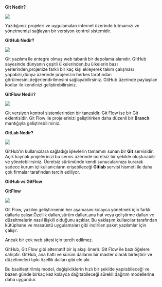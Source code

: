 **Git Nedir?**

![](https://miro.medium.com/max/1400/1*YMXcq57qPfIThhPuOjZeSw.png)

Yazdığımız projeleri ve uygulamaları internet üzerinde tutmamızı ve yönetmemizi sağlayan bir versiyon kontrol sistemidir.



**GitHub Nedir?**

![](https://miro.medium.com/max/1400/1*ceLdc0OIdiSPsDEvvsY-BQ.png)

Git yazılımı ile entegre olmuş web tabanlı bir depolama alanıdır. GitHub sayesinde dünyanın çeşitli ülkelerinden,bu ülkelerin bazı yerlerinden,projenize farklı bir kaç kişi ekleyerek takım çalışması yapabilir,dünya üzerinde projenizin herkes tarafından görülmesini,değerlendirilmesini sağlayabilirsiniz. GitHub üzerinde paylaşılan kodlar ile kendinizi geliştirebilirsiniz.



**GitFlow Nedir?**

![](https://amvwebsolutions.com/wp-content/uploads/2020/03/gitflow-639x400.png)

Git versiyon kontrol sistemlerinden bir tanesidir. Git Flow ise bir Git eklentisidir. Git Flow ile projelerinizi geliştirirken daha düzenli bir **Branch** mantığıyla geliştirebilirsiniz. 



**GitLab Nedir?**

![](https://miro.medium.com/max/1400/1*8mOf5o4pYnpnERpCqpDJnw.png)

GitHub'ın kullanıcılara sağladığı işlevlerin tamamını sunan bir **Git** servisidir. Açık kaynak projelerinizi bu servis üzerinde ücretsiz bir şekilde oluşturabilir ve yönetebilirsiniz. Ücretsiz sürümünde kendi sunucularınıza kurarak sadece kurum içi kullanıcıların erişebileceği **Gitlab** servisi hismeti ile daha çok firmalar tarafından tercih ediliyor. 



**GitHub vs GitFlow**

**GitFlow**

![](https://i2.wp.com/lanziani.com/slides/gitflow/images/gitflow_1.png)

Git Flow, yazılım geliştirmenin her aşamasını kolayca yönetmek için farklı dallarla çalışır.Özellik dalları,sürüm dalları,ana hat veya geliştirme dalları ve düzeltmelerin nasıl ilişkili olduğunu açıklar. Bu yaklaşım,kullaıcılar tarafından kütüphane ve masaüstü uygulamaları gibi indirilen paket yazılımlar için çalışır.

Ancak bir çok web sitesi için tercih edilmez.

GitHub, Git Flow gibi alternatif bir iş akışı önerir. Git Flow ile bazı öğelere sahiptir. GitHub, ana hattı ve sürüm dallarını bir master olarak birleştirir ve düzeltmeleri tıpkı özellik dalları gibi ele alır. 

Bu basitleştirilmiş model, değişikliklerin hızlı bir şekilde yapılabileceği ve bazen günde birkaç kez kolayca dağıtabileceği sürekli dağıtım modellerine daha uygundur.



